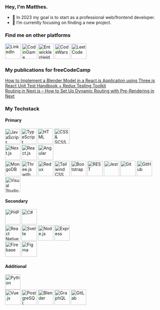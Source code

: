 ### Hey, I'm Matthes.

- 🎯 In 2023 my goal is to start as a professional web/frontend developer.
- 🌱 I’m currently focusing on finding a new project.

### Find me on other platforms
<div>
  <a href="https://www.linkedin.com/in/matthes-b%C3%A4r-68199a256/"><img height="51" src="https://icon.icepanel.io/Technology/svg/LinkedIn.svg" alt="LinkedIn" title="LinkedIn" /></a>
  <a href="https://www.codingame.com/profile/a3dbd9f4eb4cd67d9377ec73dd9363e76178174"><img height="50" src="https://forum.codingame.com/uploads/default/original/3X/8/0/80dbeb5195f605287fea6abe403a1b8bd96abf17.png" alt="CodinGame" title="CodinGame" /></a>
  <a href="https://platform.entwicklerheld.de/publicprofile/fcaa9abbe1f4908ccfa369e97df66992"><img height="50" src="https://s3.eu-central-1.amazonaws.com/entwicklerheld-mobile-landing-page/eh_plumplori_1200x630.png" alt="EntwicklerHeld" title="EntwicklerHeld" /></a>
   <a href="https://www.codewars.com/users/DeerFutureMe"><img height="50" src="https://uploads-ssl.webflow.com/62e95dddfb380a0e61193e7d/6363e7db70db732290fa3db6_logo-256.png" alt="CodeWars" title="CodeWars" /></a>
   <a href="https://leetcode.com/DeerFutureMe/"><img height="50" src="https://leetcode.com/static/images/LeetCode_logo_rvs.png" alt="LeetCode" title="LeetCode" /></a>
</div>

### My publications for freeCodeCamp
<div>
  <a href="https://www.freecodecamp.org/news/blender-three-js-react-js/">How to Implement a Blender Model in a React.js Application using Three.js</a>
</div>
<div>
  <a href="https://www.freecodecamp.org/news/how-to-write-unit-tests-in-react-redux/">React Unit Test Handbook + Redux Testing Toolkit</a>
</div>
<div>
  <a href="https://www.freecodecamp.org/news/how-to-setup-dynamic-routing-in-nextjs/">Routing in Next.js – How to Set Up Dynamic Routing with Pre-Rendering in Next</a>
</div>

### My Techstack
  #### Primary
  <div>
    <img height="49" src="https://user-images.githubusercontent.com/25181517/117447155-6a868a00-af3d-11eb-9cfe-245df15c9f3f.png" alt="JavaScript" title="JavaScript" />
    <img height="50" src="https://user-images.githubusercontent.com/25181517/183890598-19a0ac2d-e88a-4005-a8df-1ee36782fde1.png" alt="TypeScript" title="TypeScript" />
    <img height="50" src="https://user-images.githubusercontent.com/25181517/192158954-f88b5814-d510-4564-b285-dff7d6400dad.png" alt="HTML" title="HTML" />
    <img height="50" src="https://user-images.githubusercontent.com/25181517/183898674-75a4a1b1-f960-4ea9-abcb-637170a00a75.png" alt="CSS & SCSS" title="CSS & SCSS" />
  </div>
  <div>
    <img src="https://icon.icepanel.io/Technology/png-shadow-512/Next.js.png" alt="Next.js" title="Next.js" height="50" style="display:inline-block;">
    <img src="https://user-images.githubusercontent.com/25181517/183897015-94a058a6-b86e-4e42-a37f-bf92061753e5.png" alt="React.js" title="React.js" height="50" style="display:inline-block;">
    <img src="https://user-images.githubusercontent.com/25181517/183890595-779a7e64-3f43-4634-bad2-eceef4e80268.png" alt="Angular" title="Angular" height="50" style="display:inline-block;">
  </div>
  <div>
    <img height="50" src="https://user-images.githubusercontent.com/25181517/182884177-d48a8579-2cd0-447a-b9a6-ffc7cb02560e.png" alt="MongoDB" title="MongoDB" />
    <img height="50" src="https://icon.icepanel.io/Technology/png-shadow-512/Three.js.png" alt="Three.js with React Three Fiber" title="Three.js with React Three Fiber" />
    <img height="50" src="https://user-images.githubusercontent.com/25181517/187896150-cc1dcb12-d490-445c-8e4d-1275cd2388d6.png" alt="Redux" title="Redux" />
    <img height="50" src="https://user-images.githubusercontent.com/25181517/202896760-337261ed-ee92-4979-84c4-d4b829c7355d.png" alt="Tailwind CSS" title="Tailwind CSS"/>
    <img height="50" src="https://user-images.githubusercontent.com/25181517/183898054-b3d693d4-dafb-4808-a509-bab54cf5de34.png" alt="Bootstrap" title="Bootstrap" />
    <img height="50" src="https://user-images.githubusercontent.com/25181517/192107858-fe19f043-c502-4009-8c47-476fc89718ad.png" alt="REST" title="REST" />
    <img height="50" src="https://user-images.githubusercontent.com/25181517/187955005-f4ca6f1a-e727-497b-b81b-93fb9726268e.png" alt="Jest" title="Jest" />
    <img height="50" src="https://user-images.githubusercontent.com/25181517/192108372-f71d70ac-7ae6-4c0d-8395-51d8870c2ef0.png" alt="Git" title="Git" />
    <img height="50" src="https://user-images.githubusercontent.com/25181517/192108374-8da61ba1-99ec-41d7-80b8-fb2f7c0a4948.png" alt="GitHub" title="GitHub" />
    <img height="50" src="https://user-images.githubusercontent.com/25181517/192108891-d86b6220-e232-423a-bf5f-90903e6887c3.png" alt="Visual Studio Code" title="Visual Studio Code" />
  </div>
  
  #### Secondary
  <div>
    <img height="50" src="https://user-images.githubusercontent.com/25181517/183570228-6a040b9f-3ddf-47a2-a201-743121dac664.png" alt="PHP" title="PHP"/>
    <img height="50" src="https://user-images.githubusercontent.com/25181517/121405384-444d7300-c95d-11eb-959f-913020d3bf90.png" alt="C#" title="C#"/>
  </div>
  
  <div>
    <img src="https://user-images.githubusercontent.com/25181517/183897015-94a058a6-b86e-4e42-a37f-bf92061753e5.png" alt="React Native" title="React Native" height="50" style="display:inline-block;">
    <img src="https://upload.wikimedia.org/wikipedia/commons/1/1b/Svelte_Logo.svg" alt="Svelte" title="Svelte" height="50" style="display:inline-block;">
    <img height="50" src="https://user-images.githubusercontent.com/25181517/183568594-85e280a7-0d7e-4d1a-9028-c8c2209e073c.png" alt="Node.js" title="Node.js" />
    <img height="50" src="https://user-images.githubusercontent.com/25181517/183859966-a3462d8d-1bc7-4880-b353-e2cbed900ed6.png" alt="Express" title="Express" />
  </div>
  
  <div>
    <img height="50" src="https://user-images.githubusercontent.com/25181517/189716855-2c69ca7a-5149-4647-936d-780610911353.png" alt="Firebase" title="Firebase" />
    <img height="50" src="https://user-images.githubusercontent.com/25181517/189715289-df3ee512-6eca-463f-a0f4-c10d94a06b2f.png" alt="Figma" title="Figma" />
  </div>
  
  #### Additional
  <div>
   <img height="50" src="https://user-images.githubusercontent.com/25181517/183423507-c056a6f9-1ba8-4312-a350-19bcbc5a8697.png" alt="Python" title="Python" />
  </div>
  
  <div>
    <img src="https://user-images.githubusercontent.com/25181517/117448124-a2da9800-af3e-11eb-85d2-bd1b69b65603.png" alt="Vue.js" title="Vue.js" height="50" style="display:inline-block;">
    <img height="50" src="https://user-images.githubusercontent.com/25181517/117208740-bfb78400-adf5-11eb-97bb-09072b6bedfc.png" alt="PostgreSQL" title="PostgreSQL"/>
    <img height="50" src="https://icon.icepanel.io/Technology/svg/Blender.svg" alt="Blender" title="Blender" />
    <img height="50" src="https://user-images.githubusercontent.com/25181517/192107856-aa92c8b1-b615-47c3-9141-ed0d29a90239.png" alt="GraphQL" title="GraphQL" />
    <img height="50" src="https://user-images.githubusercontent.com/25181517/192108376-c675d39b-90f6-4073-bde6-5a9291644657.png" alt="GitLab" title="GitLab" /> 
  </div>

